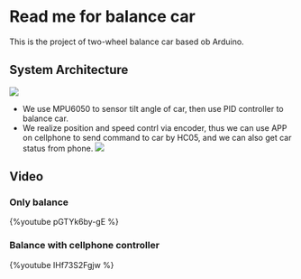 # Read me for balance car
This is the project of two-wheel balance car based ob Arduino.

## System Architecture

 ![](https://i.imgur.com/V2thUSH.jpg)
* We use MPU6050 to sensor tilt angle of car, then use PID controller to balance car.
* We realize position and speed contrl via encoder, thus we can use APP on cellphone to send command to car by HC05, and we can also get car status from phone.
![](https://i.imgur.com/lWYtsjR.jpg)

## Video
### Only balance
{%youtube pGTYk6by-gE %}

### Balance with cellphone controller
{%youtube IHf73S2Fgjw %}
